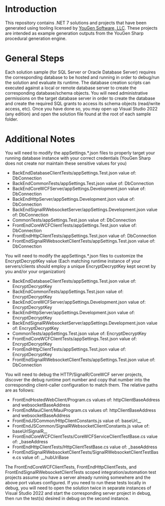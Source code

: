 # Introduction
This repository contains .NET 7 solutions and projects that have been generated using tooling licensed by [YouGen Software, LLC](https://yougensoft.com). These projects are intended as example generation outputs from the YouGen Sharp procedural generation engine.

# General Steps
Each solution sample (for SQL Server or Oracle Database Server) requires the corresponding database to be hosted and running in order to debug/run the solution and evaluate its runtime. 
The database creation scripts can executed against a local or remote database server to create the corresponding database/schema objects. 
You will need administrative permissions on the target database server in order to create the database and create the required SQL grants to access its schema objects (read/write access, etc).
Once you have done so, you may open up Visual Studio 2022 (any edition) and open the solution file found at the root of each sample folder.

# Additional Notes	
You will need to modify the appSettings.*.json files to properly target your running database instance with your correct credentials (YouGen Sharp does not create nor maintain these sensitive values for you)
* BackEndDatabaseClientTests/appSettings.Test.json value of: DbConnection
* BackEndCommonTests/appSettings.Test.json value of: DbConnection
* BackEndCoreWCFServer/appSettings.Development.json value of: DbConnection
* BackEndHttpServer/appSettings.Development.json value of: DbConnection
* BackEndSignalRWebsocketServer/appSettings.Development.json value of: DbConnection
* CommonTests/appSettings.Test.json value of: DbConnection
* FrontEndCoreWCFClientTests/appSettings.Test.json value of: DbConnection
* FrontEndHttpClientTests/appSettings.Test.json value of: DbConnection
* FrontEndSignalRWebsocketClientTests/appSettings.Test.json value of: DbConnection

You will need to modify the appSettings.*.json files to customize the EncryptDecryptKey value (Each matching runtime instance of your servers/clients should employ a unique EncryptDecryptKey kept secret by you and/or your organization)
* BackEndDatabaseClientTests/appSettings.Test.json value of: EncryptDecryptKey
* BackEndCommonTests/appSettings.Test.json value of: EncryptDecryptKey
* BackEndCoreWCFServer/appSettings.Development.json value of: EncryptDecryptKey
* BackEndHttpServer/appSettings.Development.json value of: EncryptDecryptKey
* BackEndSignalRWebsocketServer/appSettings.Development.json value of: EncryptDecryptKey
* CommonTests/appSettings.Test.json value of: EncryptDecryptKey
* FrontEndCoreWCFClientTests/appSettings.Test.json value of: EncryptDecryptKey
* FrontEndHttpClientTests/appSettings.Test.json value of: EncryptDecryptKey
* FrontEndSignalRWebsocketClientTests/appSettings.Test.json value of: DbConnection

You will need to debug the HTTP/SignalR/CoreWCF server projects, discover the debug runtime port number and copy that number into the corresponding client-caller configuration to match them. The relative paths are as follows:
* FrontEndHostedWebClient/Program.cs values of: httpClientBaseAddress and websocketBaseAddress 
* FrontEndMauiClient/MauiProgram.cs values of: httpClientBaseAddress and websocketBaseAddress
* FrontEndJSCommon/HttpClientConstants.js value of: baseUrl_*_*
* FrontEndJSCommon/SignalRWebsocketClientConstants.js value of: baseUrlSignalR_*_*
* FrontEndCoreWCFClientTests/CoreWCFServiceClientTestBase.cs value of: _baseAddress
* FrontEndHttpClientTests/HttpClientTestBase.cs value of: _baseAddress
* FrontEndSignalRWebsocketClientTests/SignalRWebsocketClientTestBase.cs value of: __hubUriBase

The FrontEndCoreWCFClientTests, FrontEndHttpClientTests, and FrontEndSignalRWebsocketClientTests scoped integration/automation test projects assume you have a server already running somewhere and the above port values configured. 
If you need to run these tests locally in debug, you will need to open the solution twice in separate instances of Visual Studio 2022 and start the corresponding server project in debug, then run the test(s) desired in debug on the second instance.
